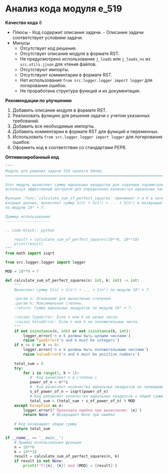 # Анализ кода модуля e_519

**Качество кода**
8
 -  Плюсы
        - Код содержит описание задачи.
        - Описание задачи соответствует условиям задачи.
 -  Минусы
    - Отсутствует код решения.
    - Отсутствует описание модуля в формате RST.
    - Не предусмотрено использование `j_loads` или `j_loads_ns` из `src.utils.jjson` для чтения файлов.
    - Отсутствуют импорты.
    - Отсутствуют комментарии в формате RST.
    - Нет использования `from src.logger.logger import logger` для логирования ошибок.
    - Не проработана структура функций и их документация.

**Рекомендации по улучшению**
1. Добавить описание модуля в формате RST.
2. Реализовать функцию для решения задачи с учетом указанных требований.
3. Добавить все необходимые импорты.
4. Добавить комментарии в формате RST для функций и переменных.
5. Использовать `from src.logger.logger import logger` для логирования ошибок.
6. Оформить код в соответствии со стандартами PEP8.

**Оптимизиробанный код**
```python
"""
Модуль для решения задачи 519 проекта Эйлер.
=========================================================================================

Этот модуль вычисляет сумму идеальных квадратов для заданных параметров n и k,
используя эффективный алгоритм для определения количества идеальных квадратов.

Функция :func:`calculate_sum_of_perfect_squares` принимает n и k в качестве
входных данных, вычисляет сумму S(n) + S(n²) + ... + S(nᵏ) и возвращает результат
по модулю 10⁹ + 7.

Пример использования
--------------------

.. code-block:: python

    result = calculate_sum_of_perfect_squares(10**6, 10**18)
    print(result)
"""
from math import isqrt

from src.logger.logger import logger

MOD = 10**9 + 7

def calculate_sum_of_perfect_squares(n: int, k: int) -> int:
    """
    Вычисляет сумму S(n) + S(n²) + ... + S(nᵏ) по модулю 10⁹ + 7.

    :param n: Основание для вычисления степеней.
    :param k: Максимальная степень.
    :return: Сумма идеальных квадратов по модулю 10⁹ + 7.

    :raises TypeError: Если n или k не целые числа.
    :raises ValueError: Если n или k не положительные числа.
    """
    if not isinstance(n, int) or not isinstance(k, int):
        logger.error('n и k должны быть целыми числами')
        raise TypeError('n and k must be integers')
    if n <= 0 or k <= 0:
        logger.error('n и k должны быть положительными числами')
        raise ValueError('n and k must be positive numbers')
    
    total_sum = 0
    try:
        for i in range(1, k + 1):
           #  Код вычисляет n в степени i
           power_of_n = n**i
           #  Код вычисляет количество идеальных квадратов не превышающих power_of_n, с помощью isqrt
           s_of_power_of_n = isqrt(power_of_n)
           # Код добавляет количество идеальных квадратов к общей сумме и берет остаток от деления на MOD
           total_sum = (total_sum + s_of_power_of_n) % MOD
    except Exception as e:
        logger.error(f'Произошла ошибка при вычислении: {e}')
        return None  # Возвращает None при ошибке
    
    # Код возвращает общую сумму
    return total_sum

if __name__ == '__main__':
    # Пример использования функции
    n = 10**6
    k = 10**18
    result = calculate_sum_of_perfect_squares(n, k)
    if result is not None:
        print(f'F({n}, {k}) mod {MOD} = {result}')
    
```